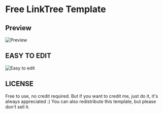 # Free LinkTree Template

## Preview
![Preview](https://i.imgur.com/MQWhOsC.png)

## EASY TO EDIT
![Easy to edit](https://i.imgur.com/DtkRbQG.png)

## LICENSE
Free to use, no credit required. But if you want to credit me, just do it, it's always appreciated :)
You can also redistribute this template, but please don't sell it.